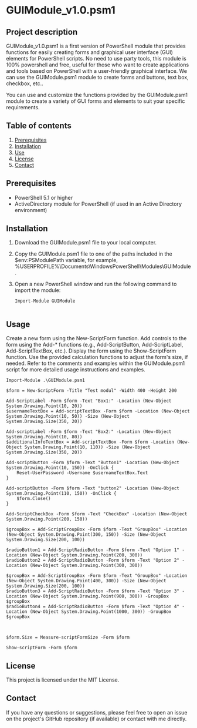 

# GUIModule_v1.0.psm1

## Project description

GUIModule_v1.0.psm1 is a first version of PowerShell module that provides functions for easily creating forms and graphical user interface (GUI) elements for PowerShell scripts. No need to use party tools, this module is 100% powershell and free, useful for those who want to create applications and tools based on PowerShell with a user-friendly graphical interface. We can use the GUIModule.psm1 module to create forms and buttons, text box, checkbox, etc..

You can use and customize the functions provided by the GUIModule.psm1 module to create a variety of GUI forms and elements to suit your specific requirements.

## Table of contents

1. [Prerequisites](#prerequsites)
2. [Installation](#installation)
3. [Use](#use)
4. [License](#license)
5. [Contact](#contact)

## Prerequisites

- PowerShell 5.1 or higher
- ActiveDirectory module for PowerShell (if used in an Active Directory environment)

## Installation

1. Download the GUIModule.psm1 file to your local computer.
2. Copy the GUIModule.psm1 file to one of the paths included in the $env:PSModulePath variable, for example, %USERPROFILE%\Documents\WindowsPowerShell\Modules\GUIModule.
3. Open a new PowerShell window and run the following command to import the module:

   ```
   Import-Module GUIModule
 
  ## Usage

Create a new form using the New-ScriptForm function.
Add controls to the form using the Add-* functions (e.g., Add-ScriptButton, Add-ScriptLabel, Add-ScriptTextBox, etc.).
Display the form using the Show-ScriptForm function.
Use the provided calculation functions to adjust the form's size, if needed.
Refer to the comments and examples within the GUIModule.psm1 script for more detailed usage instructions and examples.

```
Import-Module .\GUIModule.psm1

$form = New-ScriptForm -Title "Test modul" -Width 400 -Height 200

Add-ScriptLabel -Form $form -Text "Box1:" -Location (New-Object System.Drawing.Point(10, 20))
$usernameTextBox = Add-scriptTextBox -Form $form -Location (New-Object System.Drawing.Point(10, 50)) -Size (New-Object System.Drawing.Size(350, 20))

Add-scriptLabel -Form $form -Text "Box2:" -Location (New-Object System.Drawing.Point(10, 80))
$additionalInfoTextBox = Add-scriptTextBox -Form $form -Location (New-Object System.Drawing.Point(10, 110)) -Size (New-Object System.Drawing.Size(350, 20))

Add-scriptButton -Form $form -Text "Button1" -Location (New-Object System.Drawing.Point(10, 150)) -OnClick {
    Reset-UserPassword -Username $usernameTextBox.Text
}

Add-scriptButton -Form $form -Text "button2" -Location (New-Object System.Drawing.Point(110, 150)) -OnClick {
    $form.Close()
}

Add-ScriptCheckBox -Form $form -Text "CheckBox" -Location (New-Object System.Drawing.Point(200, 150))

$groupBox = Add-ScriptGroupBox -Form $form -Text "GroupBox" -Location (New-Object System.Drawing.Point(300, 150)) -Size (New-Object System.Drawing.Size(200, 100))

$radioButton1 = Add-ScriptRadioButton -Form $form -Text "Option 1" -Location (New-Object System.Drawing.Point(200, 300))
$radioButton2 = Add-ScriptRadioButton -Form $form -Text "Option 2" -Location (New-Object System.Drawing.Point(300, 300))

$groupBox = Add-ScriptGroupBox -Form $form -Text "GroupBox" -Location (New-Object System.Drawing.Point(400, 300)) -Size (New-Object System.Drawing.Size(200, 100))
$radioButton3 = Add-ScriptRadioButton -Form $form -Text "Option 3" -Location (New-Object System.Drawing.Point(900, 300)) -GroupBox $groupBox
$radioButton4 = Add-ScriptRadioButton -Form $form -Text "Option 4" -Location (New-Object System.Drawing.Point(1000, 300)) -GroupBox $groupBox



$form.Size = Measure-scriptFormSize -Form $form

Show-scriptForm -Form $form
```

## License

This project is licensed under the MIT License.

## Contact

If you have any questions or suggestions, please feel free to open an issue on the project's GitHub repository (if available) or contact with me directly.
